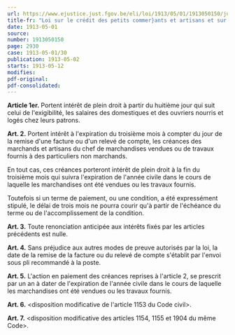 ```yaml
---
url: https://www.ejustice.just.fgov.be/eli/loi/1913/05/01/1913050150/justel
title-fr: "Loi sur le crédit des petits commer}ants et artisans et sur le intérêts moratoires."
date: 1913-05-01
source:
number: 1913050150
page: 2930
case: 1913-05-01/30
publication: 1913-05-02
starts: 1913-05-12
modifies:
pdf-original:
pdf-consolidated:
---
```


**Article 1er.** Portent intérêt de plein droit à partir du huitième jour qui suit celui de l'exigibilité, les salaires des domestiques et des ouvriers nourris et logés chez leurs patrons.

**Art. 2.** Portent intérêt à l'expiration du troisième mois à compter du jour de la remise d'une facture ou d'un relevé de compte, les créances des marchands et artisans du chef de marchandises vendues ou de travaux fournis à des particuliers non marchands.

En tout cas, ces créances porteront intérêt de plein droit à la fin du troisième mois qui suivra l'expiration de l'année civile dans le cours de laquelle les marchandises ont été vendues ou les travaux fournis.

Toutefois si un terme de paiement, ou une condition, a été expressément stipulé, le délai de trois mois ne pourra courir qu'à partir de l'échéance du terme ou de l'accomplissement de la condition.

**Art. 3.** Toute renonciation anticipée aux intérêts fixés par les articles précédents est nulle.

**Art. 4.** Sans préjudice aux autres modes de preuve autorisés par la loi, la date de la remise de la facture ou du relevé de compte s'établit par l'envoi sous pli recommandé à la poste.

**Art. 5.** L'action en paiement des créances reprises à l'article 2, se prescrit par un an à dater de l'expiration de l'année civile dans le cours de laquelle les marchandises ont été vendues ou les travaux fournis.

**Art. 6.** <disposition modificative de l'article 1153 du Code civil>.

**Art. 7.** <disposition modificative des articles 1154, 1155 et 1904 du même Code>.
